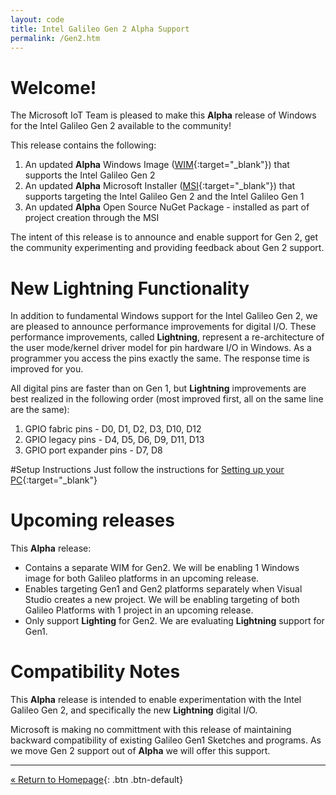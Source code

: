 ```yaml
---
layout: code
title: Intel Galileo Gen 2 Alpha Support
permalink: /Gen2.htm
---
```


# Welcome!
The Microsoft IoT Team is pleased to make this **Alpha** release of Windows for the Intel Galileo Gen 2 available to the community!

This release contains the following:

1. An updated **Alpha** Windows Image ([WIM](http://go.microsoft.com/fwlink/?LinkID=513083&clcid=0x409){:target="_blank"}) that supports the Intel Galileo Gen 2
2. An updated **Alpha** Microsoft Installer ([MSI](http://go.microsoft.com/fwlink/?LinkID=513082&clcid=0x409){:target="_blank"}) that supports targeting the Intel Galileo Gen 2 and the Intel Galileo Gen 1 
3. An updated **Alpha** Open Source NuGet Package - installed as part of project creation through the MSI

The intent of this release is to announce and enable support for Gen 2, get the community experimenting and providing feedback about Gen 2 support.

# New Lightning Functionality
In addition to fundamental Windows support for the Intel Galileo Gen 2, we are pleased to announce performance improvements for digital I/O.
These performance improvements, called **Lightning**, represent a re-architecture of the user mode/kernel driver model for pin hardware I/O in Windows.
As a programmer you access the pins exactly the same. The response time is improved for you.

All digital pins are faster than on Gen 1, but **Lightning** improvements are best realized in the following order (most improved first, all on the same line are the same):

1. GPIO fabric pins - D0, D1, D2, D3, D10, D12
2. GPIO legacy pins - D4, D5, D6, D9, D11, D13
3. GPIO port expander pins - D7, D8

#Setup Instructions
Just follow the instructions for [Setting up your PC](SetupPC.htm){:target="_blank"}

# Upcoming releases
This **Alpha** release:

* Contains a separate WIM for Gen2. We will be enabling 1 Windows image for both Galileo platforms in an upcoming release.
* Enables targeting Gen1 and Gen2 platforms separately when Visual Studio creates a new project. We will be enabling targeting of both Galileo Platforms with 1 project in an upcoming release.
* Only support **Lighting** for Gen2. We are evaluating **Lightning** support for Gen1.

# Compatibility Notes
This **Alpha** release is intended to enable experimentation with the Intel Galileo Gen 2, and specifically the new **Lightning** digital I/O.

Microsoft is making no committment with this release of maintaining backward compatibility of existing Galileo Gen1 Sketches and programs. As we move Gen 2 support out of **Alpha** we will offer this support.

---
[&laquo; Return to Homepage](index.htm){: .btn .btn-default}